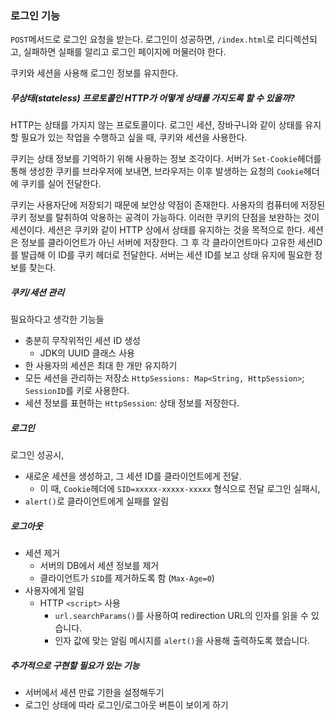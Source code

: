 ### 로그인 기능

`POST`메서드로 로그인 요청을 받는다. 로그인이 성공하면, `/index.html`로 리디렉션되고, 실패하면 실패를 알리고 로그인 페이지에 머물러야 한다.

쿠키와 세션을 사용해 로그인 정보를 유지한다.
##### 무상태(stateless) 프로토콜인 HTTP가 어떻게 상태를 가지도록 할 수 있을까?

HTTP는 상태를 가지지 않는 프로토콜이다. 로그인 세션, 장바구니와 같이 상태를 유지할 필요가 있는 작업을 수행하고 싶을 때, 쿠키와 세션을 사용한다.

쿠키는 상태 정보를 기억하기 위해 사용하는 정보 조각이다. 서버가 `Set-Cookie`헤더를 통해 생성한 쿠키를 브라우저에 보내면, 브라우저는 이후 발생하는 요청의 `Cookie`헤더에 쿠키를 실어 전달한다.

쿠키는 사용자단에 저장되기 때문에 보안상 약점이 존재한다. 사용자의 컴퓨터에 저장된 쿠키 정보를 탈취하여 악용하는 공격이 가능하다. 이러한 쿠키의 단점을 보완하는 것이 세션이다. 세션은 쿠키와 같이 HTTP 상에서 상태를 유지하는 것을 목적으로 한다. 세션은 정보를 클라이언트가 아닌 서버에 저장한다. 그 후 각 클라이언트마다 고유한 세션ID를 발급해 이 ID를 쿠키 헤더로 전달한다. 서버는 세션 ID를 보고 상태 유지에 필요한 정보를 찾는다.

##### 쿠키/세션 관리

필요하다고 생각한 기능들
- 충분히 무작위적인 세션 ID 생성
	- JDK의 UUID 클래스 사용
- 한 사용자의 세션은 최대 한 개만 유지하기
- 모든 세션을 관리하는 저장소 `HttpSessions: Map<String, HttpSession>`; `SessionID`를 키로 사용한다.
- 세션 정보를 표현하는 `HttpSession`: 상태 정보를 저장한다.

##### 로그인

로그인 성공시,
- 새로운 세션을 생성하고, 그 세션 ID를 클라이언트에게 전달.
	- 이 때, `Cookie`헤더에 `SID=xxxxx-xxxxx-xxxxx` 형식으로 전달
로그인 실패시,
- `alert()`로 클라이언트에게 실패를 알림

##### 로그아웃

- 세션 제거
	- 서버의 DB에서 세션 정보를 제거
	- 클라이언트가 `SID`를 제거하도록 함 (`Max-Age=0`)
- 사용자에게 알림
	- HTTP `<script>` 사용
		- `url.searchParams()`를 사용하여 redirection URL의 인자를 읽을 수 있습니다.
		- 인자 값에 맞는 알림 메시지를 `alert()`을 사용해 출력하도록 했습니다.

##### 추가적으로 구현할 필요가 있는 기능

- 서버에서 세션 만료 기한을 설정해두기
- 로그인 상태에 따라 로그인/로그아웃 버튼이 보이게 하기